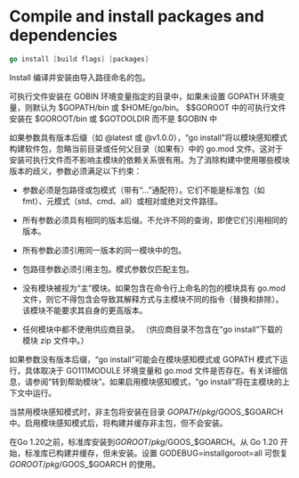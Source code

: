 # Compile and install packages and dependencies

```go
go install [build flags] [packages]
```

Install 编译并安装由导入路径命名的包。

可执行文件安装在 GOBIN 环境变量指定的目录中，如果未设置 GOPATH 环境变量，则默认为 \$GOPATH/bin 或 $HOME/go/bin。 $\$GOROOT 中的可执行文件安装在 \$GOROOT/bin 或 \$GOTOOLDIR 而不是 $GOBIN 中

如果参数具有版本后缀（如 @latest 或 @v1.0.0），“go install”将以模块感知模式构建软件包，忽略当前目录或任何父目录（如果有）中的 go.mod 文件。这对于安装可执行文件而不影响主模块的依赖关系很有用。为了消除构建中使用哪些模块版本的歧义，参数必须满足以下约束：

- 参数必须是包路径或包模式（带有“...”通配符）。它们不能是标准包（如 fmt）、元模式（std、cmd、all）或相对或绝对文件路径。

- 所有参数必须具有相同的版本后缀。不允许不同的查询，即使它们引用相同的版本。

- 所有参数必须引用同一版本的同一模块中的包。

- 包路径参数必须引用主包。模式参数仅匹配主包。

- 没有模块被视为“主”模块。如果包含在命令行上命名的包的模块具有 go.mod 文件，则它不得包含会导致其解释方式与主模块不同的指令（替换和排除）。该模块不能要求其自身的更高版本。

- 任何模块中都不使用供应商目录。 （供应商目录不包含在“go install”下载的模块 zip 文件中。）

如果参数没有版本后缀，“go install”可能会在模块感知模式或 GOPATH 模式下运行，具体取决于 GO111MODULE 环境变量和 go.mod 文件是否存在。有关详细信息，请参阅“转到帮助模块”。如果启用模块感知模式，“go install”将在主模块的上下文中运行。

当禁用模块感知模式时，非主包将安装在目录 $GOPATH/pkg/$GOOS_$GOARCH 中。启用模块感知模式后，将构建并缓存非主包，但不会安装。

在Go 1.20之前，标准库安装到$GOROOT/pkg/$GOOS_\$GOARCH。从 Go 1.20 开始，标准库已构建并缓存，但未安装。设置 GODEBUG=installgoroot=all 可恢复 $GOROOT/pkg/$GOOS_$GOARCH 的使用。
